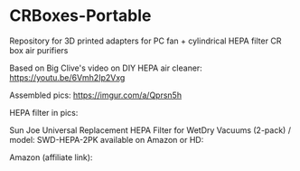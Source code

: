 # CRBoxes-Portable
Repository for 3D printed adapters for PC fan + cylindrical HEPA filter CR box air purifiers

Based on Big Clive's video on DIY HEPA air cleaner: https://youtu.be/6Vmh2Ip2Vxg

Assembled pics: https://imgur.com/a/Qprsn5h

HEPA filter in pics: 

Sun Joe Universal Replacement HEPA Filter for WetDry Vacuums (2-pack) / model: SWD-HEPA-2PK available on Amazon or HD:

Amazon (affiliate link): 
